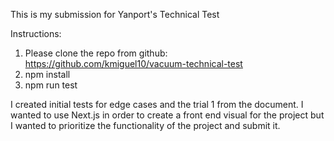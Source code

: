This is my submission for Yanport's Technical Test

Instructions:

1. Please clone the repo from github: https://github.com/kmiguel10/vacuum-technical-test
2. npm install
3. npm run test

I created initial tests for edge cases and the trial 1 from the document. I wanted to use Next.js in order to create a front end visual for the project but I wanted to prioritize the functionality of the project and submit it.




